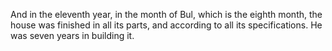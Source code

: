And in the eleventh year, in the month of Bul, which is the eighth month, the house was finished in all its parts, and according to all its specifications. He was seven years in building it.
